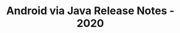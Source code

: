 ﻿---
title: Android via Java Release Notes - 2020
second_title: Aspose.Words for Java
articleTitle: Android via Java Release Notes - 2020
linktitle: Android via Java Release Notes - 2020
description: "Android via Java Release Notes - 2020 – learn about the latest updates and fixes."
type: docs
weight: 10
url: /java/android-via-java-release-notes-2020/
---


